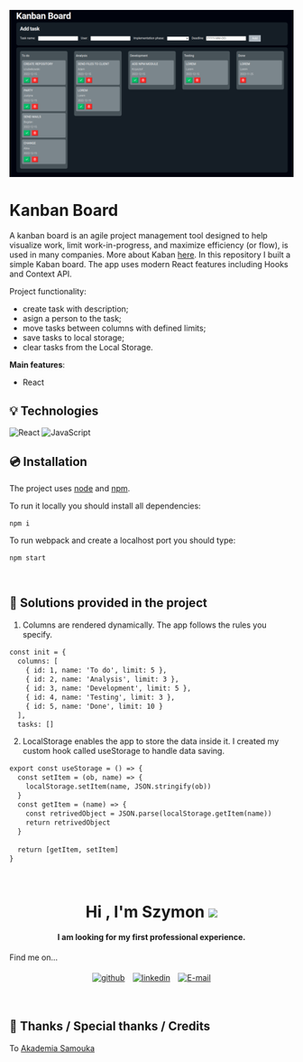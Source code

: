 ![Kanban](./public/screen.png)


# Kanban Board

A kanban board is an agile project management tool designed to help visualize work, limit work-in-progress, and maximize efficiency (or flow), is used in many companies. More about Kaban [here](https://kanbanblog.com/explained/). In this repository I built a simple Kaban board. The app uses modern React features including Hooks and Context API.


Project functionality: 
- create task with description;
- asign a person to the task;
- move tasks between columns with defined limits; 
- save tasks to local storage;
- clear tasks from the Local Storage.

**Main features**:
- React
&nbsp;
 
## 💡 Technologies

![React](https://img.shields.io/badge/react-%2320232a.svg?style=for-the-badge&logo=react&logoColor=%2361DAFB)
![JavaScript](https://img.shields.io/badge/javascript-%23323330.svg?style=for-the-badge&logo=javascript&logoColor=%23F7DF1E)
&nbsp;
 
## 💿 Installation

The project uses [node](https://nodejs.org/en/) and [npm](https://www.npmjs.com/). 
&nbsp;

To run it locally you should install all dependencies:

    npm i

To run webpack and create a localhost port you should type:

    npm start


&nbsp;

## 🤔 Solutions provided in the project

1. Columns are rendered dynamically. The app follows the rules you specify.
```
const init = {
  columns: [
    { id: 1, name: 'To do', limit: 5 },
    { id: 2, name: 'Analysis', limit: 3 },
    { id: 3, name: 'Development', limit: 5 },
    { id: 4, name: 'Testing', limit: 3 },
    { id: 5, name: 'Done', limit: 10 }
  ],
  tasks: []
```

2. LocalStorage enables the app to store the data inside it. I created my custom hook called useStorage to handle data saving. 
```
export const useStorage = () => {
  const setItem = (ob, name) => {
    localStorage.setItem(name, JSON.stringify(ob))
  }
  const getItem = (name) => {
    const retrivedObject = JSON.parse(localStorage.getItem(name))
    return retrivedObject
  }

  return [getItem, setItem]
}

```
&nbsp;
 
<h1 align="center">Hi , I'm Szymon <img src="https://media.giphy.com/media/hvRJCLFzcasrR4ia7z/giphy.gif" width="35"></h1>
<h4 align="center">I am looking for my first professional experience.</h4>

Find me on...

<p align="center">
	<a href="https://github.com/sludwikowski"><img alt="github" width="10%" style="padding:5px" src="https://img.icons8.com/clouds/100/000000/github.png"/></a>
	<a href="https://www.linkedin.com/in/sludwikowski/"><img alt="linkedin" width="10%" style="padding:5px" src="https://img.icons8.com/clouds/100/000000/linkedin.png"/></a>
    <a href="mailto:ludwikowski.szym1993@gmail.com"><img alt="E-mail" width="10%" style="padding:5px" src="https://img.icons8.com/clouds/100/000000/email.png"/></a>
</p>
&nbsp;

## 👏 Thanks / Special thanks / Credits

To  [Akademia Samouka](https://akademiasamouka.pl/) 
